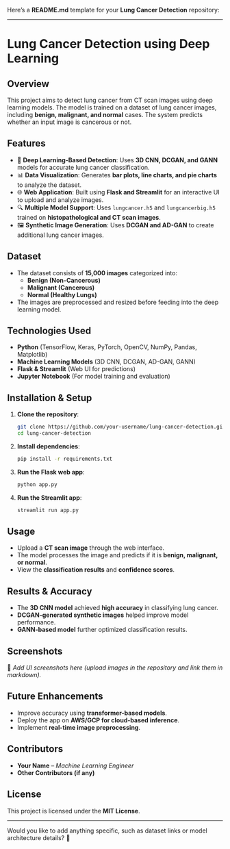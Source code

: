 Here’s a **README.md** template for your **Lung Cancer Detection** repository:  

---

# **Lung Cancer Detection using Deep Learning**

## **Overview**
This project aims to detect lung cancer from CT scan images using deep learning models. The model is trained on a dataset of lung cancer images, including **benign, malignant, and normal** cases. The system predicts whether an input image is cancerous or not.

## **Features**
- 🏥 **Deep Learning-Based Detection**: Uses **3D CNN, DCGAN, and GANN** models for accurate lung cancer classification.  
- 📊 **Data Visualization**: Generates **bar plots, line charts, and pie charts** to analyze the dataset.  
- 🌐 **Web Application**: Built using **Flask and Streamlit** for an interactive UI to upload and analyze images.  
- 🔍 **Multiple Model Support**: Uses `lungcancer.h5` and `lungcancerbig.h5` trained on **histopathological and CT scan images**.  
- 🖼 **Synthetic Image Generation**: Uses **DCGAN and AD-GAN** to create additional lung cancer images.  

## **Dataset**
- The dataset consists of **15,000 images** categorized into:
  - **Benign (Non-Cancerous)**
  - **Malignant (Cancerous)**
  - **Normal (Healthy Lungs)**
- The images are preprocessed and resized before feeding into the deep learning model.

## **Technologies Used**
- **Python** (TensorFlow, Keras, PyTorch, OpenCV, NumPy, Pandas, Matplotlib)
- **Machine Learning Models** (3D CNN, DCGAN, AD-GAN, GANN)
- **Flask & Streamlit** (Web UI for predictions)
- **Jupyter Notebook** (For model training and evaluation)

## **Installation & Setup**
1. **Clone the repository**:
   ```bash
   git clone https://github.com/your-username/lung-cancer-detection.git
   cd lung-cancer-detection
   ```
2. **Install dependencies**:
   ```bash
   pip install -r requirements.txt
   ```
3. **Run the Flask web app**:
   ```bash
   python app.py
   ```
4. **Run the Streamlit app**:
   ```bash
   streamlit run app.py
   ```

## **Usage**
- Upload a **CT scan image** through the web interface.
- The model processes the image and predicts if it is **benign, malignant, or normal**.
- View the **classification results** and **confidence scores**.

## **Results & Accuracy**
- The **3D CNN model** achieved **high accuracy** in classifying lung cancer.
- **DCGAN-generated synthetic images** helped improve model performance.
- **GANN-based model** further optimized classification results.

## **Screenshots**
📌 *Add UI screenshots here (upload images in the repository and link them in markdown).*

## **Future Enhancements**
- Improve accuracy using **transformer-based models**.
- Deploy the app on **AWS/GCP for cloud-based inference**.
- Implement **real-time image preprocessing**.

## **Contributors**
- **Your Name** – *Machine Learning Engineer*
- **Other Contributors (if any)**

## **License**
This project is licensed under the **MIT License**.

---

Would you like to add anything specific, such as dataset links or model architecture details? 🚀
